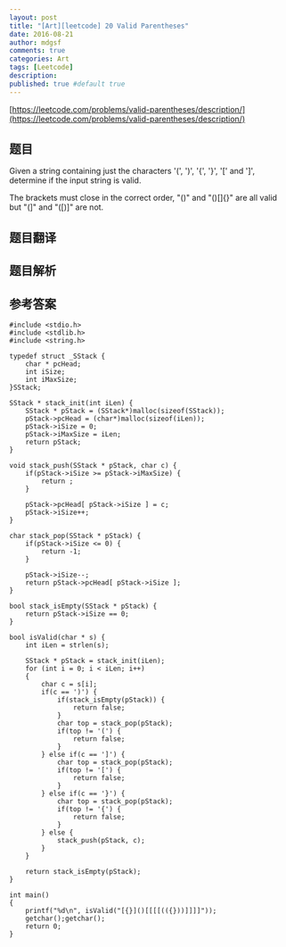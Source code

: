 ```yaml
---
layout: post
title: "[Art][leetcode] 20 Valid Parentheses"
date: 2016-08-21
author: mdgsf
comments: true
categories: Art
tags: [Leetcode]
description:
published: true #default true
---
```


[https://leetcode.com/problems/valid-parentheses/description/](https://leetcode.com/problems/valid-parentheses/description/)

## 题目

Given a string containing just the characters '(', ')', '{', '}', '[' and ']', determine if the input string is valid.

The brackets must close in the correct order, "()" and "()[]{}" are all valid but "(]" and "([)]" are not.

## 题目翻译

## 题目解析

## 参考答案

```
#include <stdio.h>
#include <stdlib.h>
#include <string.h>

typedef struct _SStack {
    char * pcHead;
    int iSize;
    int iMaxSize;
}SStack;

SStack * stack_init(int iLen) {
    SStack * pStack = (SStack*)malloc(sizeof(SStack));
    pStack->pcHead = (char*)malloc(sizeof(iLen));
    pStack->iSize = 0;
    pStack->iMaxSize = iLen;
    return pStack;
}

void stack_push(SStack * pStack, char c) {
    if(pStack->iSize >= pStack->iMaxSize) {
        return ;
    }

    pStack->pcHead[ pStack->iSize ] = c;
    pStack->iSize++;
}

char stack_pop(SStack * pStack) {
    if(pStack->iSize <= 0) {
        return -1;
    }

    pStack->iSize--;
    return pStack->pcHead[ pStack->iSize ];
}

bool stack_isEmpty(SStack * pStack) {
    return pStack->iSize == 0;
}

bool isValid(char * s) {
    int iLen = strlen(s);

    SStack * pStack = stack_init(iLen);
    for (int i = 0; i < iLen; i++)
    {
        char c = s[i];
        if(c == ')') {
            if(stack_isEmpty(pStack)) {
                return false;
            }
            char top = stack_pop(pStack);
            if(top != '(') {
                return false;
            }
        } else if(c == ']') {
            char top = stack_pop(pStack);
            if(top != '[') {
                return false;
            }
        } else if(c == '}') {
            char top = stack_pop(pStack);
            if(top != '{') {
                return false;
            }
        } else {
            stack_push(pStack, c);
        }
    }

    return stack_isEmpty(pStack);
}

int main()
{
    printf("%d\n", isValid("[{}]()[[[[(({}))]]]]"));
    getchar();getchar();
    return 0;
}
```
